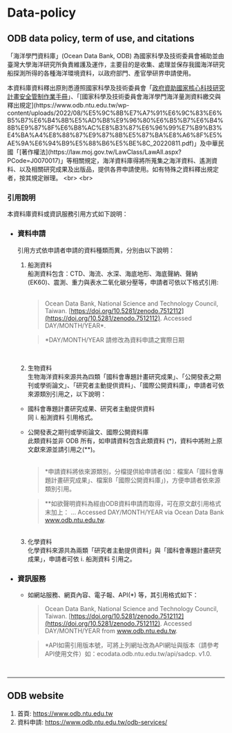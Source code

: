 # Data-policy

## ODB data policy, term of use, and citations

「海洋學門資料庫」(Ocean Data Bank, ODB) 為國家科學及技術委員會補助並由臺灣大學海洋研究所負責維護及運作，主要目的是收集、處理並保存我國海洋研究船探測所得的各種海洋環境資料，以政府部門、產官學研界申請使用。  

本資料庫資料釋出原則悉遵照國家科學及技術委員會「[政府資助國家核心科技研究計畫安全管制作業手冊](https://www.nstc.gov.tw/nstc/attachments/0220e0dc-370e-48dc-be98-8447d00ace52?)」、「[國家科學及技術委員會海洋學門海洋量測資料繳交與釋出規定](https://www.odb.ntu.edu.tw/wp-content/uploads/2022/08/%E5%9C%8B%E7%A7%91%E6%9C%83%E6%B5%B7%E6%B4%8B%E5%AD%B8%E9%96%80%E6%B5%B7%E6%B4%8B%E9%87%8F%E6%B8%AC%E8%B3%87%E6%96%99%E7%B9%B3%E4%BA%A4%E8%88%87%E9%87%8B%E5%87%BA%E8%A6%8F%E5%AE%9A%E6%94%B9%E5%88%B6%E5%BE%8C_20220811.pdf)」及中華民國「[著作權法](https://law.moj.gov.tw/LawClass/LawAll.aspx?PCode=J0070017)」等相關規定，海洋資料庫得將所蒐集之海洋資料、遙測資料、以及相關研究成果及出版品，提供各界申請使用。如有特殊之資料釋出規定者，按其規定辦理。
<br>
<br>
### 引用說明
本資料庫資料或資訊服務引用方式如下說明：
+ ### 資料申請  
   引用方式依申請者申請的資料種類而異，分別由以下說明：  
   
   1. 船測資料  
      船測資料包含：CTD、海流、水深、海底地形、海底聲納、聲納 (EK60)、震測、重力與表水二氧化碳分壓等，申請者可依以下格式引用:  
      <br>
      > Ocean Data Bank, National Science and Technology Council, Taiwan. [https://doi.org/10.5281/zenodo.7512112](https://doi.org/10.5281/zenodo.7512112). Accessed DAY/MONTH/YEAR*.
      
      > *DAY/MONTH/YEAR 請修改為資料申請之實際日期  
      
      <br>
        
   2. 生物資料  
   生物海洋資料來源共為四類「國科會專題計畫研究成果」、「公開發表之期刊或學術論文」、「研究者主動提供資料」、「國際公開資料庫」，申請者可依來源類別引用之，以下說明：  
   
   - 國科會專題計畫研究成果、研究者主動提供資料  
     同 i. 船測資料 引用格式。
           
   - 公開發表之期刊或學術論文、國際公開資料庫  
         此類資料並非 ODB 所有，如申請資料包含此類資料 (*)，資料中將附上原文獻來源並請引用之(**)。  
        <br> 
        > *申請資料將依來源類別，分檔提供給申請者(如：檔案A「國科會專題計畫研究成果」、檔案B「國際公開資料庫」)，方便申請者依來源類別引用。
        
        > **如欲聲明資料為經由ODB資料申請而取得，可在原文獻引用格式末加上： 
        > ... Accessed DAY/MONTH/YEAR via Ocean Data Bank www.odb.ntu.edu.tw.  
        <br>
   
   3. 化學資料  
   化學資料來源共為兩類「研究者主動提供資料」與「國科會專題計畫研究成果」，申請者可依 i. 船測資料 引用之。


+ ### 資訊服務

   - 如網站服務、網頁內容、電子報、API(*) 等，其引用格式如下：
      <br>
      > Ocean Data Bank, National Science and Technology Council, Taiwan. [https://doi.org/10.5281/zenodo.7512112](https://doi.org/10.5281/zenodo.7512112). Accessed DAY/MONTH/YEAR from www.odb.ntu.edu.tw.
      
      > *API如需引用版本號，可將上列網址改為API網址與版本（請參考API使用文件）如：ecodata.odb.ntu.edu.tw/api/sadcp. v1.0.  

<br>

---

## ODB website

 1. 首頁: https://www.odb.ntu.edu.tw
 2. 資料申請: https://www.odb.ntu.edu.tw/odb-services/
    
